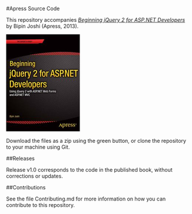 #Apress Source Code

This repository accompanies [*Beginning jQuery 2 for ASP.NET Developers*](http://www.apress.com/9781430263043) by Bipin Joshi (Apress, 2013).

![Cover image](9781430263043.jpg)

Download the files as a zip using the green button, or clone the repository to your machine using Git.

##Releases

Release v1.0 corresponds to the code in the published book, without corrections or updates.

##Contributions

See the file Contributing.md for more information on how you can contribute to this repository.
